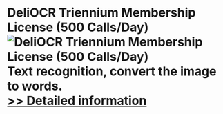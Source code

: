 # DeliOCR Triennium Membership License (500 Calls/Day)<br />![DeliOCR Triennium Membership License (500 Calls/Day)](https://mycommerce.akamaized.net/api/pimages/P300970147/BIG/300970147.PNG)<br />Text recognition, convert the image to words.<br />[>> Detailed information](https://secure.shareit.com/shareit/product.html?productid=300970147&affiliateid=200057808)